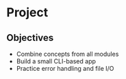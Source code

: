 # Project

## Objectives

- Combine concepts from all modules  
- Build a small CLI-based app  
- Practice error handling and file I/O